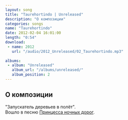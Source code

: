 ```yaml
---
layout: song
title: "Taurehortindo | Unreleased"
description: "О композиции"
categories: songs
name: "Taurehortindo"
date: 2012-02-04 16:01:00
length: "0:54"
download:
 - name: 2012
   url: "/audio/2012_Unreleased/02_Taurehortindo.mp3"
   
albums:
 - album: "Unreleased"
   album_url: "/albums/unreleased/"
   album_position: 2
---
```



## О композиции

"Запускатель деревьев в полёт".  
Вошло в песню [Принцесса ночных дорог](http://gruppa.utkorose.ru/songs/bikeprincess/).  
  
